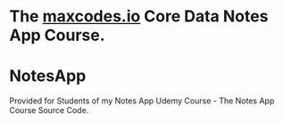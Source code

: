 # The **[maxcodes.io](https://www.maxcodes.io)** Core Data Notes App Course.
# NotesApp
Provided for Students of my Notes App Udemy Course - The Notes App Course Source Code.

